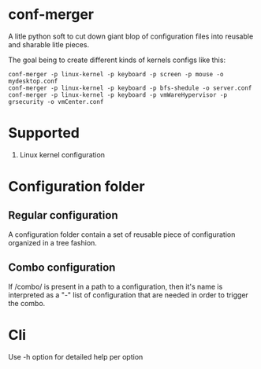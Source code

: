# conf-merger

A litle python soft to cut down giant blop of configuration files into reusable and sharable litle pieces.

The goal being to create different kinds of kernels configs like this:

```
conf-merger -p linux-kernel -p keyboard -p screen -p mouse -o mydesktop.conf
conf-merger -p linux-kernel -p keyboard -p bfs-shedule -o server.conf
conf-merger -p linux-kernel -p keyboard -p vmWareHypervisor -p grsecurity -o vmCenter.conf
```
 
# Supported

 1. Linux kernel configuration

# Configuration folder

## Regular configuration
A configuration folder contain a set of reusable piece of configuration organized in a tree fashion.

## Combo configuration

If /combo/ is present in a path to a configuration, then it's name is interpreted as a "-" list of configuration that are needed in order to trigger the combo.

# Cli

Use -h option for detailed help per option
